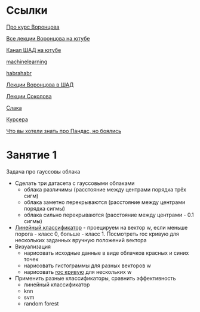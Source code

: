 # Ссылки

[Про курс Воронцова](https://goo.gl/kDqf9y)

[Все лекции Воронцова на ютубе](https://www.youtube.com/playlist?list=PLJOzdkh8T5kp99tGTEFjH_b9zqEQiiBtC)

[Канал ШАД на ютубе](https://www.youtube.com/channel/UCKFojzto0n4Ab3CRQRZ2zYA)

[machinelearning](http://www.machinelearning.ru/wiki/index.php?title=%D0%97%D0%B0%D0%B3%D0%BB%D0%B0%D0%B2%D0%BD%D0%B0%D1%8F_%D1%81%D1%82%D1%80%D0%B0%D0%BD%D0%B8%D1%86%D0%B0)

[habrahabr](https://habrahabr.ru/company/yandex/blog/208034/)

[Лекции Воронцова в ШАД](https://yandexdataschool.ru/edu-process/courses/machine-learning)

[Лекции Соколова](https://github.com/rumary/ml-course-hse)

[Слака](http://ods.ai)

[Курсера](https://github.com/Coursera-machine-learning-data-analysis/course-materials)

[Что вы хотели знать про Пандас, но боялись](https://www.analyticsvidhya.com/blog/2015/07/11-steps-perform-data-analysis-pandas-python/)


# Занятие 1

Задача про гауссовы облака

* Сделать три датасета с гауссовыми облаками
  * облака различимы (расстояние между центрами порядка трёх сигм)
  * облака заметно перекрываются (расстояние между центрами порядка сигмы)
  * облака сильно перекрываются (расстояние между центрами - 0.1 сигмы)
* [Линейный классификатор](http://ru.learnmachinelearning.wikia.com/wiki/%D0%9B%D0%B8%D0%BD%D0%B5%D0%B9%D0%BD%D1%8B%D0%B9_%D0%BA%D0%BB%D0%B0%D1%81%D1%81%D0%B8%D1%84%D0%B8%D0%BA%D0%B0%D1%82%D0%BE%D1%80) - проецируем на вектор w, если меньше порога - класс 0, больше - класс 1. Посмотреть roc кривую для нескольких заданных вручную положений вектора
* Визуализация
  * нарисовать исходные данные в виде облачков красных и синих точек
  * нарисовать гистограммы для разных векторов w
  * нарисовать [roc кривую](http://ru.learnmachinelearning.wikia.com/wiki/ROC-%D0%BA%D1%80%D0%B8%D0%B2%D0%B0%D1%8F) для нескольких w
* Применить разные классификаторы, сравнить эффективность
  * линейный классификатор
  * knn
  * svm
  * random forest
